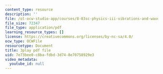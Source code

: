 ```yaml
---
content_type: resource
description: ''
file: /ol-ocw-studio-app/courses/8-03sc-physics-iii-vibrations-and-waves-fall-2016/7e73bee0c8bafdbd3d748e70758929e3_TjxR7lAwWhI.pdf
file_size: 72347
file_type: application/pdf
learning_resource_types: []
license: https://creativecommons.org/licenses/by-nc-sa/4.0/
ocw_type: OCWFile
resourcetype: Document
title: 3play pdf file
uid: 7e73bee0-c8ba-fdbd-3d74-8e70758929e3
video_metadata:
  youtube_id: null
---
```

